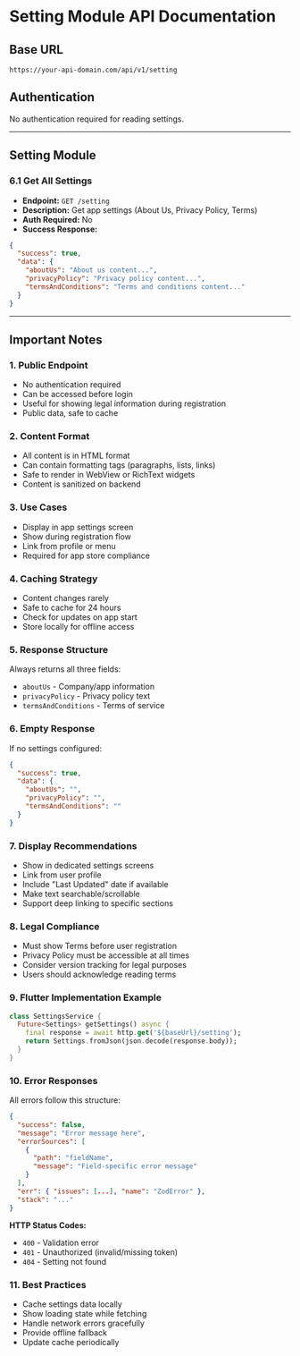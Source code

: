 # Setting Module API Documentation

## Base URL
```
https://your-api-domain.com/api/v1/setting
```

## Authentication
No authentication required for reading settings.

---

## Setting Module

### 6.1 Get All Settings
- **Endpoint:** `GET /setting`
- **Description:** Get app settings (About Us, Privacy Policy, Terms)
- **Auth Required:** No
- **Success Response:**
```json
{
  "success": true,
  "data": {
    "aboutUs": "About us content...",
    "privacyPolicy": "Privacy policy content...",
    "termsAndConditions": "Terms and conditions content..."
  }
}
```

---

## Important Notes

### 1. Public Endpoint
- No authentication required
- Can be accessed before login
- Useful for showing legal information during registration
- Public data, safe to cache

### 2. Content Format
- All content is in HTML format
- Can contain formatting tags (paragraphs, lists, links)
- Safe to render in WebView or RichText widgets
- Content is sanitized on backend

### 3. Use Cases
- Display in app settings screen
- Show during registration flow
- Link from profile or menu
- Required for app store compliance

### 4. Caching Strategy
- Content changes rarely
- Safe to cache for 24 hours
- Check for updates on app start
- Store locally for offline access

### 5. Response Structure
Always returns all three fields:
- `aboutUs` - Company/app information
- `privacyPolicy` - Privacy policy text
- `termsAndConditions` - Terms of service

### 6. Empty Response
If no settings configured:
```json
{
  "success": true,
  "data": {
    "aboutUs": "",
    "privacyPolicy": "",
    "termsAndConditions": ""
  }
}
```

### 7. Display Recommendations
- Show in dedicated settings screens
- Link from user profile
- Include "Last Updated" date if available
- Make text searchable/scrollable
- Support deep linking to specific sections

### 8. Legal Compliance
- Must show Terms before user registration
- Privacy Policy must be accessible at all times
- Consider version tracking for legal purposes
- Users should acknowledge reading terms

### 9. Flutter Implementation Example
```dart
class SettingsService {
  Future<Settings> getSettings() async {
    final response = await http.get('${baseUrl}/setting');
    return Settings.fromJson(json.decode(response.body));
  }
}
```

### 10. Error Responses

All errors follow this structure:
```json
{
  "success": false,
  "message": "Error message here",
  "errorSources": [
    {
      "path": "fieldName",
      "message": "Field-specific error message"
    }
  ],
  "err": { "issues": [...], "name": "ZodError" },
  "stack": "..."
}
```

**HTTP Status Codes:**
- `400` - Validation error
- `401` - Unauthorized (invalid/missing token)
- `404` - Setting not found

### 11. Best Practices
- Cache settings data locally
- Show loading state while fetching
- Handle network errors gracefully
- Provide offline fallback
- Update cache periodically